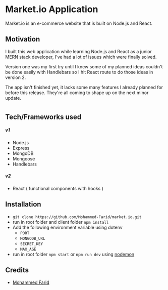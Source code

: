 # Market.io Application

Market.io is an e-commerce website that is built on Node.js and React.

## Motivation

I built this web application while learning Node.js and React as a junior MERN stack developer, I've had a lot of issues which were finally solved.

Version one was my first try until I knew some of my planned ideas couldn't be done easily with Handlebars so I hit React route to do those ideas in version 2.

The app isn't finished yet, it lacks some many features I already planned for before this release. They're all coming to shape up on the next minor update.

# 

## Tech/Frameworks used

##### v1

- Node.js
- Express
- MongoDB
- Mongoose
- Handlebars

##### v2

- React ( functional components with hooks )

## Installation

- `git clone https://github.com/Mohammed-Farid/market.io.git`
- run in root folder and client folder `npm install`
- Add the following environment variable using dotenv
  - `PORT`
  - `MONGODB_URL`
  - `SECRET_KEY`
  - `MAX_AGE`
- run in root folder `npm start` or `npm run dev` using [nodemon](https://github.com/remy/nodemon)

## Credits

- [Mohammed Farid](https://github.com/Mohammed-Farid)
